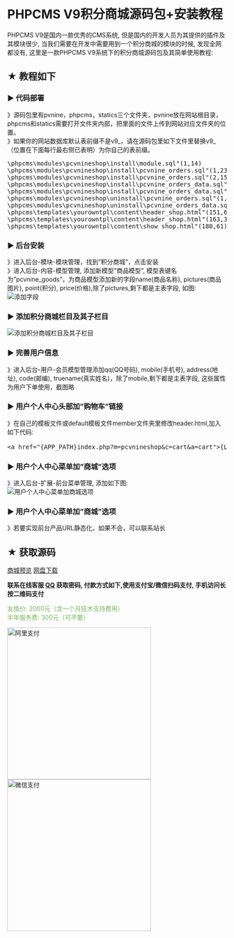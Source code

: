 <h1>PHPCMS V9积分商城源码包+安装教程</h1>

<p>PHPCMS V9是国内一款优秀的CMS系统, 但是国内的开发人员为其提供的插件及其模块很少, 当我们需要在开发中需要用到一个积分商城的模块的时候, 发现全网都没有, 这里是一款PHPCMS V9系统下的积分商城源码包及其简单使用教程:</p>
<h2>★ 教程如下</h2>
<h3>▶ 代码部署</h3>
<p>》源码包里有pvnine，phpcms，statics三个文件夹，pvnine放在网站根目录，phpcms和statics需要打开文件夹内部，把里面的文件上传到网站对应文件夹的位置。<br>
》如果你的网站数据库默认表前缀不是v9_，请在源码包里如下文件里替换v9_（位置在下面每行最右侧已表明）为你自己的表前缀。</p>
<pre>\phpcms\modules\pcvnineshop\install\module.sql"(1,14)
\phpcms\modules\pcvnineshop\install\pcvnine_orders.sql"(1,23)
\phpcms\modules\pcvnineshop\install\pcvnine_orders.sql"(2,15)
\phpcms\modules\pcvnineshop\install\pcvnine_orders_data.sql"(1,23)
\phpcms\modules\pcvnineshop\install\pcvnine_orders_data.sql"(2,15)
\phpcms\modules\pcvnineshop\uninstall\pcvnine_orders.sql"(1,23)
\phpcms\modules\pcvnineshop\uninstall\pcvnine_orders_data.sql"(1,23)
\phpcms\templates\yourowntpl\content\header_shop.html"(151,67)
\phpcms\templates\yourowntpl\content\header_shop.html"(163,39)
\phpcms\templates\yourowntpl\content\show_shop.html"(180,61)</pre>
<h3>▶ 后台安装</h3>
<p>》进入后台-模块-模块管理，找到”积分商城”，点击安装<br>
》进入后台-内容-模型管理, 添加新模型”商品模型”, 模型表键名为”pcvnine_goods”，为商品模型添加新的字段name(商品名称), pictures(商品图片), point(积分), price(价格),除了pictures,剩下都是主表字段, 如图:<br>
<img src="http://www.bluestep.cc/wp-content/uploads/2016/06/ziduan.png" alt="添加字段"></p>
<h3>▶ 添加积分商城栏目及其子栏目</h3>
<p><img src="http://www.bluestep.cc/wp-content/uploads/2016/06/lanmu.png" alt="添加积分商城栏目及其子栏目"></p>
<h3>▶ 完善用户信息</h3>
<p>》进入后台-用户-会员模型管理添加qq(QQ号码), mobile(手机号), address(地址), code(邮编), truename(真实姓名)，除了mobile,剩下都是主表字段, 这些属性为用户下单使用，截图略</p>
<h3>▶ 用户个人中心头部加”购物车”链接</h3>
<p>》在自己的模板文件或default模板文件member文件夹里修改header.html,加入如下代码:</p>
<pre>&lt;a href="{APP_PATH}index.php?m=pcvnineshop&amp;c=cart&amp;a=cart"&gt;{L('购物车')}&lt;/a&gt;</pre>
<h3>▶ 用户个人中心菜单加”商城”选项</h3>
<p>》进入后台-扩展-前台菜单管理, 添加如下图:<br>
<img src="http://www.bluestep.cc/wp-content/uploads/2016/06/caidan.png" alt="用户个人中心菜单加商城选项"></p>
<h3>▶ 用户个人中心菜单加”商城”选项</h3>
<p>》若要实现前台产品URL静态化，如果不会，可以联系站长</p>
<h2>★ 获取源码</h2>
<p><a href="http://www.1gear.cn/list-233-1.html" target="_blank" rel="nofollow"><span class="content-btn content-btn-green">商城预览</span></a> <a class="ymrb" href="https://pan.baidu.com/s/1cG9D7dXGG1lGX3j36tHm3w" target="_blank" rel="nofollow"><span class="content-btn content-btn-red">网盘下载</span></a></p>
<p id="handsome"><strong>联系在线客服 <a href="http://wpa.qq.com/msgrd?v=3&amp;uin=568508200&amp;site=qq&amp;menu=yes" target="_blank"><i class="fa fa-qq"></i>QQ</a> 获取密码, 付款方式如下,使用支付宝/微信扫码支付, 手机访问长按二维码支付</strong></p>
<p><span style="color: #7ab55c;">友情价: 2000元（含一个月技术支持费用）</span><br>
<span style="color: #7ab55c;">半年服务费: 300元（可不要）</span></p>
<p><a href="http://www.bluestep.cc/wp-content/uploads/2016/07/alipay.jpg" rel="nofollow"><img class="alignnone size-full wp-image-1743" src="http://www.bluestep.cc/wp-content/uploads/2016/07/alipay.jpg" alt="阿里支付" width="330" height="348"></a> <a href="http://www.bluestep.cc/wp-content/uploads/2016/07/weixinpay.jpg" rel="nofollow"><img class="alignnone size-full wp-image-1744" src="http://www.bluestep.cc/wp-content/uploads/2016/07/weixinpay.jpg" alt="微信支付" width="330" height="348"></a></p>
